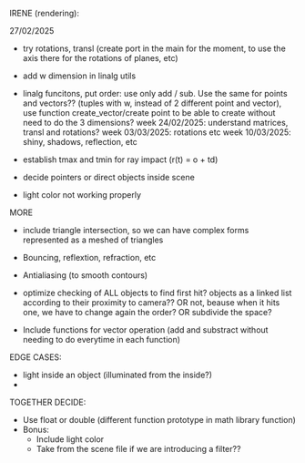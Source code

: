 IRENE (rendering):

27/02/2025
- try rotations, transl (create port in the main for the moment, to use the axis there for the rotations of planes, etc)
- add w dimension in linalg utils

- linalg funcitons, put order: use only add / sub. Use the same for points and vectors?? (tuples with w, instead of 2 different point and vector), use function create_vector/create point to be able to create without need to do the 3 dimensions?
week 24/02/2025: understand matrices, transl and rotations?
week 03/03/2025: rotations etc
week 10/03/2025: shiny, shadows, reflection, etc

- establish tmax and tmin for ray impact (r(t) = o + td)
- decide pointers or direct objects inside scene
- light color not working properly

MORE
- include triangle intersection, so we can have complex forms represented as a meshed of triangles
- Bouncing, reflextion, refraction, etc
- Antialiasing (to smooth contours)
- optimize checking of ALL objects to find first hit? objects as a linked list according to their proximity to camera?? OR not, beause when it hits one, we have to change again the order? OR subdivide the space?

- Include functions for vector operation (add and substract without needing to do everytime in each function)

EDGE CASES:
- light inside an object (illuminated from the inside?)
- 


TOGETHER DECIDE:
- Use float or double (different function prototype in math library function)
- Bonus:
	- Include light color
	- Take from the scene file if we are introducing a filter??
